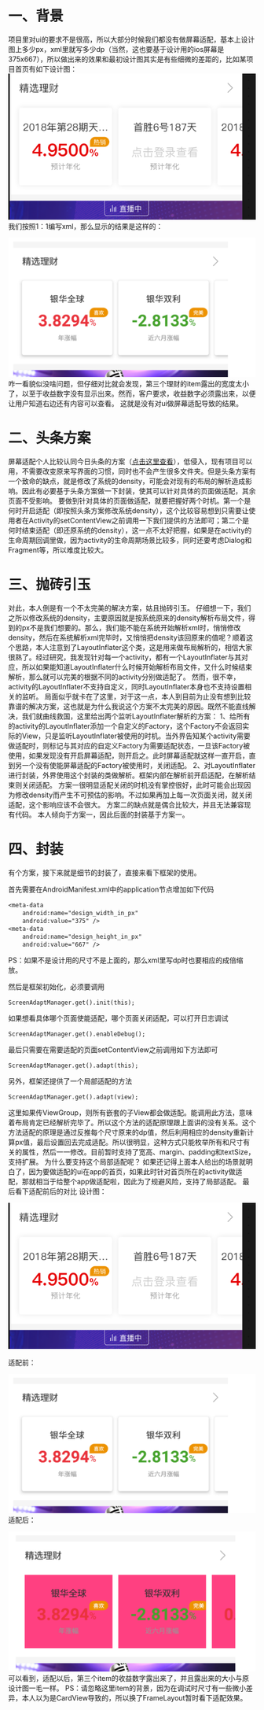 # 一、背景
项目里对ui的要求不是很高，所以大部分时候我们都没有做屏幕适配，基本上设计图上多少px，xml里就写多少dp（当然，这也要基于设计用的ios屏幕是375x667），所以做出来的效果和最初设计图其实是有些细微的差距的，比如某项目首页有如下设计图：
![design](design.png)
我们按照1：1编写xml，那么显示的结果是这样的：

![before](before.png)
咋一看貌似没啥问题，但仔细对比就会发现，第三个理财的item露出的宽度太小了，以至于收益数字没有显示出来。然而，客户要求，收益数字必须露出来，以便让用户知道右边还有内容可以查看。
这就是没有对ui做屏幕适配导致的结果。
# 二、头条方案
屏幕适配个人比较认同今日头条的方案（[点击这里查看](https://mp.weixin.qq.com/s/d9QCoBP6kV9VSWvVldVVwA)），低侵入，现有项目可以用，不需要改变原来写界面的习惯，同时也不会产生很多文件夹。但是头条方案有一个致命的缺点，就是修改了系统的density，可能会对现有的布局的解析造成影响。因此有必要基于头条方案做一下封装，使其可以针对具体的页面做适配，其余页面不受影响。
要做到针对具体的页面做适配，就要把握好两个时机。第一个是何时开启适配（即按照头条方案修改系统density），这个比较容易想到只需要让使用者在Activity的setContentView之前调用一下我们提供的方法即可；第二个是何时结束适配（即还原系统的density），这一点不太好把握，如果是在activity的生命周期回调里做，因为activity的生命周期场景比较多，同时还要考虑Dialog和Fragment等，所以难度比较大。
# 三、抛砖引玉
对此，本人倒是有一个不太完美的解决方案，姑且抛砖引玉。
仔细想一下，我们之所以修改系统的density，主要原因就是按系统原来的density解析布局文件，得到的px不是我们想要的。那么，我们能不能在系统开始解析xml时，悄悄修改density，然后在系统解析xml完毕时，又悄悄把density该回原来的值呢？顺着这个思路，本人注意到了LayoutInflater这个类，这是用来做布局解析的，相信大家很熟了。经过研究，我发现针对每一个activity，都有一个LayoutInflater与其对应，所以如果能知道LayoutInflater什么时候开始解析布局文件，又什么时候结束解析，那么就可以完美的根据不同的activity分别做适配了。
然而，很不幸，activity的LayoutInflater不支持自定义，同时LayoutInflater本身也不支持设置相关的监听。
局面似乎就卡在了这里，对于这一点，本人到目前为止没有想到比较靠谱的解决方案，这也就是为什么我说这个方案不太完美的原因。既然不能直线解决，我们就曲线救国，这里给出两个监听LayoutInflater解析的方案：
1、给所有的activity的LayoutInflater添加一个自定义的Factory，这个Factory不会返回实际的View，只是监听LayoutInflater被使用的时机。当外界告知某个activity需要做适配时，则标记与其对应的自定义Factory为需要适配状态，一旦该Factory被使用，如果发现没有开启屏幕适配，则开启之。此时屏幕适配就这样一直开启，直到另一个没有使能屏幕适配的Factory被使用时，关闭适配。
2、对LayoutInflater进行封装，外界使用这个封装的类做解析。框架内部在解析前开启适配，在解析结束则关闭适配。
方案一很明显适配关闭的时机没有掌控很好，此时可能会出现因为修改density而产生不可预估的影响。不过如果再加上每一次页面关闭，就关闭适配，这个影响应该不会很大。
方案二的缺点就是偶合比较大，并且无法兼容现有代码。
本人倾向于方案一，因此后面的封装基于方案一。

# 四、封装
有个方案，接下来就是细节的封装了，直接来看下框架的使用。

首先需要在AndroidManifest.xml中的application节点增加如下代码

```
<meta-data
    android:name="design_width_in_px"
    android:value="375" />
<meta-data
    android:name="design_height_in_px"
    android:value="667" />
```

PS：如果不是设计用的尺寸不是上面的，那么xml里写dp时也要相应的成倍缩放。

然后是框架初始化，必须要调用

```
ScreenAdaptManager.get().init(this);
```
如果想看具体哪个页面使能适配，哪个页面关闭适配，可以打开日志调试

```
ScreenAdaptManager.get().enableDebug();
```
最后只需要在需要适配的页面setContentView之前调用如下方法即可

```
ScreenAdaptManager.get().adapt(this);
```
另外，框架还提供了一个局部适配的方法

```
ScreenAdaptManager.get().adapt(view);
```
这里如果传ViewGroup，则所有嵌套的子View都会做适配。能调用此方法，意味着布局肯定已经解析完毕了。所以这个方法的适配原理跟上面讲的没有关系。这个方法适配的原理是通过反推每个尺寸原来的dp值，然后利用相应的density重新计算px值，最后设置回去完成适配。所以很明显，这种方式只能枚举所有和尺寸有关的属性，然后一一修改。目前暂时支持了宽高、margin、padding和textSize，支持扩展。
为什么要支持这个局部适配呢？
如果还记得上面本人给出的场景就明白了，因为要做适配的ui在app的首页，如果此时针对首页所在的activity做适配，那就相当于给整个app做适配啦，因此为了规避风险，支持了局部适配。
最后看下适配前后的对比
设计图：

![design](design.png)

适配前：

![before](before.png)
适配后：

![after](after.png)
可以看到，适配以后，第三个item的收益数字露出来了，并且露出来的大小与原设计图一毛一样。
PS：请忽略这里item的背景，因为在调试时尺寸有一些微小差异，本人以为是CardView导致的，所以换了FrameLayout暂时看下适配效果。


